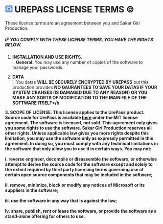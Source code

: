 # ![logo](https://raw.githubusercontent.com/girisakar365/UrePass/master/24x24.png) UREPASS LICENSE TERMS ©  

These license terms are an agreement between you and Sakar Giri Production. 

##### IF YOU COMPLY WITH THESE LICENSE TERMS, YOU HAVE THE RIGHTS BELOW.

1. <b>INSTALLATION AND USE RIGHTS.</b><br>
    i. <b>General</b>. You may use any number of copies of the software to manage your passwords.<br>

2. <b>DATA</b><br>
    i. You datas <b>WILL BE SECURELY ENCRYPTED BY UREPASS</b> but this production provides <b>NO  GAURANTEES TO SAVE YOUR DATAS IF YOUR SYSTEM CRAHSES (IS DAMAGED DUE TO ANY REASON) OR YOU MAKE ANY SORTS OF MODIFICATION TO THE MAIN FILE OF THE SOFTWARE ITSELF</b.

3.<b> SCOPE OF LICENSE</b>. This license applies to the UrePass product. Source code for UrePass is available [here](https://github.com/girisakar365/UrePass) under the MIT license agreement. The software is licensed, not sold. This agreement only gives you some rights to use the software. Sakar Giri Production reserves all other rights. Unless applicable law gives you more rights despite this limitation, you may use the software only as expressly permitted in this agreement. In doing so, you must comply with any technical limitations in the software that only allow you to use it in certain ways. You may not:
<br>
<br>i. reverse engineer, decompile or disassemble the software, or otherwise attempt to derive the source code for the software except and solely to the extent required by third party licensing terms governing use of certain open source components that may be included in the software;<br>
<br>
ii. remove, minimize, block or modify any notices of Microsoft or its suppliers in the software;<br>
<br>
iii. use the software in any way that is against the law;<br>
<br>
iv. share, publish, rent or lease the software, or provide the software as a stand-alone offering for others to use.

